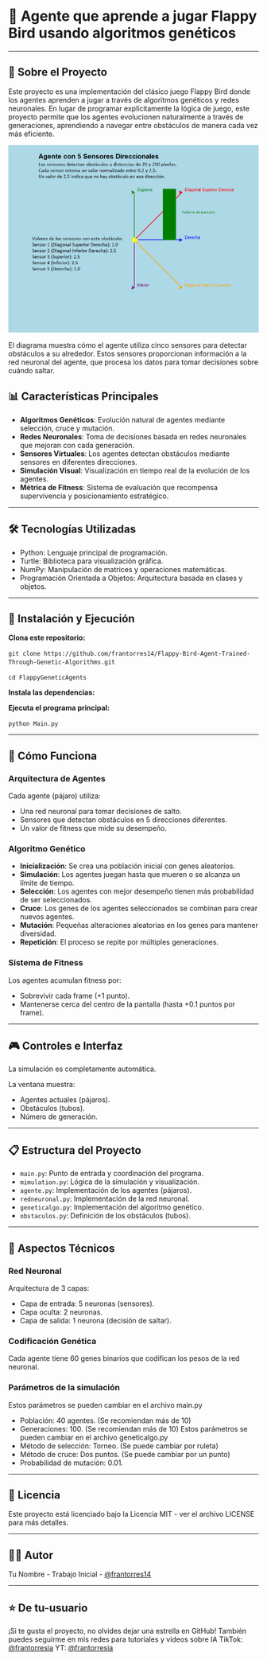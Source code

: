 # 🐤 Agente que aprende a jugar Flappy Bird usando algoritmos genéticos


---

## 🚀 Sobre el Proyecto

Este proyecto es una implementación del clásico juego Flappy Bird donde los agentes aprenden a jugar a través de algoritmos genéticos y redes neuronales. 
En lugar de programar explícitamente la lógica de juego, este proyecto permite que los agentes evolucionen naturalmente a través de generaciones, aprendiendo a navegar entre obstáculos de manera cada vez más eficiente.


![Agente con sensores](sensoresyagente.png)

El diagrama muestra cómo el agente utiliza cinco sensores para detectar obstáculos a su alrededor. Estos sensores proporcionan información a la red neuronal del agente, que procesa los datos para tomar decisiones sobre cuándo saltar.


## 📊 Características Principales

- **Algoritmos Genéticos**: Evolución natural de agentes mediante selección, cruce y mutación.
- **Redes Neuronales**: Toma de decisiones basada en redes neuronales que mejoran con cada generación.
- **Sensores Virtuales**: Los agentes detectan obstáculos mediante sensores en diferentes direcciones.
- **Simulación Visual**: Visualización en tiempo real de la evolución de los agentes.
- **Métrica de Fitness**: Sistema de evaluación que recompensa supervivencia y posicionamiento estratégico.

---

## 🛠️ Tecnologías Utilizadas

- Python: Lenguaje principal de programación.
- Turtle: Biblioteca para visualización gráfica.
- NumPy: Manipulación de matrices y operaciones matemáticas.
- Programación Orientada a Objetos: Arquitectura basada en clases y objetos.

---

## 🔧 Instalación y Ejecución

**Clona este repositorio:**

`git clone https://github.com/frantorres14/Flappy-Bird-Agent-Trained-Through-Genetic-Algorithms.git`

`cd FlappyGeneticAgents`

**Instala las dependencias:**



**Ejecuta el programa principal:**

`python Main.py`

---

## 📖 Cómo Funciona

### Arquitectura de Agentes

Cada agente (pájaro) utiliza:

- Una red neuronal para tomar decisiones de salto.
- Sensores que detectan obstáculos en 5 direcciones diferentes.
- Un valor de fitness que mide su desempeño.

### Algoritmo Genético

- **Inicialización**: Se crea una población inicial con genes aleatorios.
- **Simulación**: Los agentes juegan hasta que mueren o se alcanza un límite de tiempo.
- **Selección**: Los agentes con mejor desempeño tienen más probabilidad de ser seleccionados.
- **Cruce**: Los genes de los agentes seleccionados se combinan para crear nuevos agentes.
- **Mutación**: Pequeñas alteraciones aleatorias en los genes para mantener diversidad.
- **Repetición**: El proceso se repite por múltiples generaciones.

### Sistema de Fitness

Los agentes acumulan fitness por:

- Sobrevivir cada frame (+1 punto).
- Mantenerse cerca del centro de la pantalla (hasta +0.1 puntos por frame).

---

## 🎮 Controles e Interfaz

La simulación es completamente automática.

La ventana muestra:

- Agentes actuales (pájaros).
- Obstáculos (tubos).
- Número de generación.

---

## 📋 Estructura del Proyecto

- `main.py`: Punto de entrada y coordinación del programa.
- `mimulation.py`: Lógica de la simulación y visualización.
- `agente.py`: Implementación de los agentes (pájaros).
- `redneuronal.py`: Implementación de la red neuronal.
- `geneticalgo.py`: Implementación del algoritmo genético.
- `obstaculos.py`: Definición de los obstáculos (tubos).

---

## 🧠 Aspectos Técnicos

### Red Neuronal

Arquitectura de 3 capas:

- Capa de entrada: 5 neuronas (sensores).
- Capa oculta: 2 neuronas.
- Capa de salida: 1 neurona (decisión de saltar).

### Codificación Genética

Cada agente tiene 60 genes binarios que codifican los pesos de la red neuronal.

### Parámetros de la simulación

Estos parámetros se pueden cambiar en el archivo main.py
- Población: 40 agentes. (Se recomiendan más de 10)
- Generaciones: 100. (Se recomiendan más de 10)
Estos parámetros se pueden cambiar en el archivo geneticalgo.py
- Método de selección: Torneo. (Se puede cambiar por ruleta)
- Método de cruce: Dos puntos. (Se puede cambiar por un punto)
- Probabilidad de mutación: 0.01.

---

## 📝 Licencia

Este proyecto está licenciado bajo la Licencia MIT - ver el archivo LICENSE para más detalles.

---

## 👨‍💻 Autor

Tu Nombre - Trabajo Inicial - [@frantorres14](https://github.com/frantorres14)

---


## ⭐️ De tu-usuario

¡Si te gusta el proyecto, no olvides dejar una estrella en GitHub!
También puedes seguirme en mis redes para tutoriales y videos sobre IA
TikTok: [@frantorresia](https://www.tiktok.com/@frantorresia)
YT: [@frantorresia](https://www.youtube.com/@frantorresia)
